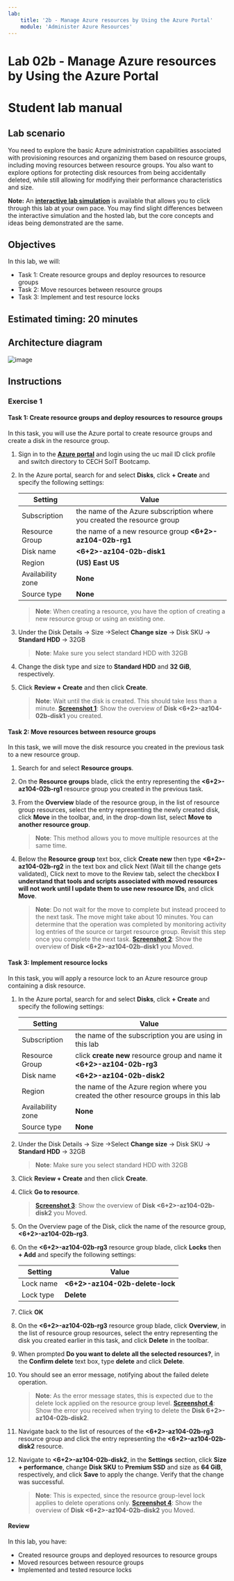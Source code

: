 ```yaml
---
lab:
    title: '2b - Manage Azure resources by Using the Azure Portal'
    module: 'Administer Azure Resources'
---
```


# Lab 02b - Manage Azure resources by Using the Azure Portal
# Student lab manual

## Lab scenario

You need to explore the basic Azure administration capabilities associated with provisioning resources and organizing them based on resource groups, including moving resources between resource groups. You also want to explore options for protecting disk resources from being accidentally deleted, while still allowing for modifying their performance characteristics and size.

**Note:** An **[interactive lab simulation](https://mslabs.cloudguides.com/guides/AZ-104%20Exam%20Guide%20-%20Microsoft%20Azure%20Administrator%20Exercise%204)** is available that allows you to click through this lab at your own pace. You may find slight differences between the interactive simulation and the hosted lab, but the core concepts and ideas being demonstrated are the same. 

## Objectives

In this lab, we will:

+ Task 1: Create resource groups and deploy resources to resource groups
+ Task 2: Move resources between resource groups
+ Task 3: Implement and test resource locks

## Estimated timing: 20 minutes

## Architecture diagram

![image](../media/lab03a.png)

## Instructions

### Exercise 1

#### Task 1: Create resource groups and deploy resources to resource groups

In this task, you will use the Azure portal to create resource groups and create a disk in the resource group.

1. Sign in to the [**Azure portal**](https://portal.azure.com) and login using the uc mail ID click profile and switch directory to CECH SoIT Bootcamp.

1. In the Azure portal, search for and select **Disks**, click **+ Create** and specify the following settings:

    |Setting|Value|
    |---|---|
    |Subscription| the name of the Azure subscription where you created the resource group |
    |Resource Group| the name of a new resource group **<6+2>-az104-02b-rg1** |
    |Disk name| **<6+2>-az104-02b-disk1** |
    |Region| **(US) East US** |
    |Availability zone| **None** |
    |Source type| **None** |

    >**Note**: When creating a resource, you have the option of creating a new resource group or using an existing one.


1. Under the Disk Details -> Size ->Select **Change size** -> Disk SKU -> **Standard HDD** -> 32GB

    >**Note**: Make sure you select standard HDD with 32GB

1. Change the disk type and size to **Standard HDD** and **32 GiB**, respectively.

1. Click **Review + Create** and then click **Create**.

    >**Note**: Wait until the disk is created. This should take less than a minute.
     >**[Screenshot 1](https://github.com/venkatvvg/AZ-104-MicrosoftAzureAdministrator-master/blob/master/Instructions/Labs/LAB_02b-Manage_Azure_Resources_by_Using_the_Azure_Portal.md)**: Show the overview of **Disk <6+2>-az104-02b-disk1** you created.

#### Task 2: Move resources between resource groups 

In this task, we will move the disk resource you created in the previous task to a new resource group. 

1. Search for and select **Resource groups**. 

1. On the **Resource groups** blade, click the entry representing the **<6+2>-az104-02b-rg1** resource group you created in the previous task.

1. From the **Overview** blade of the resource group, in the list of resource group resources, select the entry representing the newly created disk, click **Move** in the toolbar, and, in the drop-down list, select **Move to another resource group**.

    >**Note**: This method allows you to move multiple resources at the same time. 

1. Below the **Resource group** text box, click **Create new** then type **<6+2>-az104-02b-rg2** in the text box and click Next (Wait till the change gets validated), Click next to move to the Review tab, select the checkbox **I understand that tools and scripts associated with moved resources will not work until I update them to use new resource IDs**, and click **Move**.

    >**Note**: Do not wait for the move to complete but instead proceed to the next task. The move might take about 10 minutes. You can determine that the operation was completed by monitoring activity log entries of the source or target resource group. Revisit this step once you complete the next task.
    >**[Screenshot 2](https://github.com/venkatvvg/AZ-104-MicrosoftAzureAdministrator-master/blob/master/Instructions/Labs/LAB_02b-Manage_Azure_Resources_by_Using_the_Azure_Portal.md)**: Show the overview of **Disk <6+2>-az104-02b-disk1** you Moved.

#### Task 3: Implement resource locks

In this task, you will apply a resource lock to an Azure resource group containing a disk resource.

1. In the Azure portal, search for and select **Disks**, click **+ Create** and specify the following settings:

    |Setting|Value|
    |---|---|
    |Subscription| the name of the subscription you are using in this lab |
    |Resource Group| click **create new** resource group and name it **<6+2>-az104-02b-rg3** |
    |Disk name| **<6+2>-az104-02b-disk2** |
    |Region| the name of the Azure region where you created the other resource groups in this lab |
    |Availability zone| **None** |
    |Source type| **None** |

1.  Under the Disk Details -> Size ->Select **Change size** -> Disk SKU -> **Standard HDD** -> 32GB

    >**Note**: Make sure you select standard HDD with 32GB

1. Click **Review + Create** and then click **Create**.

1. Click **Go to resource**.

    >**[Screenshot 3](https://github.com/venkatvvg/AZ-104-MicrosoftAzureAdministrator-master/blob/master/Instructions/Labs/LAB_02b-Manage_Azure_Resources_by_Using_the_Azure_Portal.md)**: Show the overview of **Disk <6+2>-az104-02b-disk2** you Moved.


1. On the Overview page of the Disk, click the name of the resource group, **<6+2>-az104-02b-rg3**.

1. On the **<6+2>-az104-02b-rg3** resource group blade, click **Locks** then **+ Add** and specify the following settings:

    |Setting|Value|
    |---|---|
    |Lock name| **<6+2>-az104-02b-delete-lock** |
    |Lock type| **Delete** |
    
1. Click **OK**    

1. On the **<6+2>-az104-02b-rg3** resource group blade, click **Overview**, in the list of resource group resources, select the entry representing the disk you created earlier in this task, and click **Delete** in the toolbar. 

1. When prompted **Do you want to delete all the selected resources?**, in the **Confirm delete** text box, type **delete** and click **Delete**.

1. You should see an error message, notifying about the failed delete operation. 

    >**Note**: As the error message states, this is expected due to the delete lock applied on the resource group level.
    >**[Screenshot 4](https://github.com/venkatvvg/AZ-104-MicrosoftAzureAdministrator-master/blob/master/Instructions/Labs/LAB_02b-Manage_Azure_Resources_by_Using_the_Azure_Portal.md)**: Show the error you received when trying to delete the **Disk 6+2>-az104-02b-disk2**.

1. Navigate back to the list of resources of the **<6+2>-az104-02b-rg3** resource group and click the entry representing the **<6+2>-az104-02b-disk2** resource. 

1. Navigate to **<6+2>-az104-02b-disk2**, in the **Settings** section, click **Size + performance**, change **Disk SKU** to **Premium SSD** and size as **64 GiB**, respectively, and click **Save** to apply the change. Verify that the change was successful.

    >**Note**: This is expected, since the resource group-level lock applies to delete operations only. 
    >**[Screenshot 4](https://github.com/venkatvvg/AZ-104-MicrosoftAzureAdministrator-master/blob/master/Instructions/Labs/LAB_02b-Manage_Azure_Resources_by_Using_the_Azure_Portal.md)**: Show the overview of **Disk <6+2>-az104-02b-disk2** you Moved.

#### Review

In this lab, you have:

- Created resource groups and deployed resources to resource groups
- Moved resources between resource groups
- Implemented and tested resource locks
